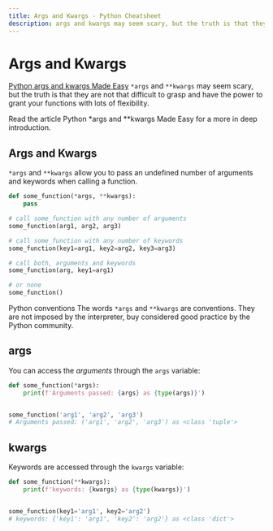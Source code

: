 ```yaml
---
title: Args and Kwargs - Python Cheatsheet
description: args and kwargs may seem scary, but the truth is that they are not that difficult to grasp and have the power to grant your functions with flexibility and readability
---
```


# Args and Kwargs

<base-disclaimer>
  <base-disclaimer-title>
    <a href="https://docs.python.org/3/tutorial/index.html">Python args and kwargs Made Easy</a>
  </base-disclaimer-title>
  <base-disclaimer-content>
    <code>*args</code> and <code>**kwargs</code> may seem scary, but the truth is that they are not that difficult to grasp and have the power to grant your functions with lots of flexibility.
  </base-disclaimer-content>
</base-disclaimer>

Read the article <router-link to="/blog/python-easy-args-kwargs">Python \*args and \*\*kwargs Made Easy</router-link> for a more in deep introduction.

## Args and Kwargs

`*args` and `**kwargs` allow you to pass an undefined number of arguments and keywords when calling a function.

```python
def some_function(*args, **kwargs):
    pass

# call some_function with any number of arguments
some_function(arg1, arg2, arg3)

# call some_function with any number of keywords
some_function(key1=arg1, key2=arg2, key3=arg3)

# call both, arguments and keywords
some_function(arg, key1=arg1)

# or none
some_function()
```

<base-warning>
  <base-warning-title>
    Python conventions
  </base-warning-title>
  <base-warning-content>
    The words <code>*args</code> and <code>**kwargs</code> are conventions. They are not imposed by the interpreter, buy considered good practice by the Python community.
  </base-warning-content>
</base-warning>

## args

You can access the _arguments_ through the `args` variable:

```python
def some_function(*args):
    print(f'Arguments passed: {args} as {type(args)}')


some_function('arg1', 'arg2', 'arg3')
# Arguments passed: ('arg1', 'arg2', 'arg3') as <class 'tuple'>
```

## kwargs

Keywords are accessed through the `kwargs` variable:

```python
def some_function(**kwargs):
    print(f'keywords: {kwargs} as {type(kwargs)}')


some_function(key1='arg1', key2='arg2')
# keywords: {'key1': 'arg1', 'key2': 'arg2'} as <class 'dict'>
```
